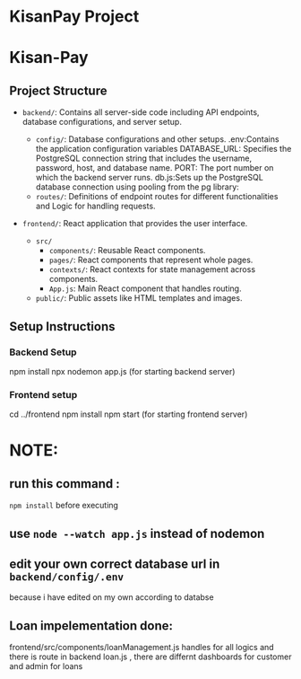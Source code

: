 # KisanPay Project
# Kisan-Pay

## Project Structure

- `backend/`: Contains all server-side code including API endpoints, database configurations, and server setup.
  - `config/`: Database configurations and other setups.
    .env:Contains the application configuration variables
    DATABASE_URL: Specifies the PostgreSQL connection string that includes the username, password, host, and database name.
    PORT: The port number on which the backend server runs.
    db.js:Sets up the PostgreSQL database connection using pooling from the pg library:
  - `routes/`: Definitions of endpoint routes for different functionalities and  Logic for handling requests.

  
- `frontend/`: React application that provides the user interface.
  - `src/`
    - `components/`: Reusable React components.
    - `pages/`: React components that represent whole pages.
    - `contexts/`: React contexts for state management across components.
    - `App.js`: Main React component that handles routing.
  - `public/`: Public assets like HTML templates and images.

## Setup Instructions

### Backend Setup
   npm install
   npx nodemon app.js (for starting backend server)

### Frontend setup

cd ../frontend
npm install
npm start (for starting frontend server)

# NOTE:

## run this command :
  `npm install` before executing

## use `node --watch app.js` instead of nodemon

## edit your own correct database url in `backend/config/.env`
  because i have edited on my own according to databse

## Loan impelementation done:
frontend/src/components/loanManagement.js handles for all logics and there is route in backend loan.js , there are differnt dashboards for customer and admin for loans

